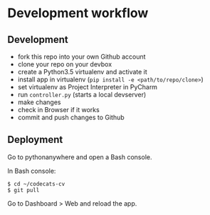 # Development workflow

## Development

* fork this repo into your own Github account
* clone your repo on your devbox
* create a Python3.5 virtualenv and activate it
* install app in virtualenv (`pip install -e <path/to/repo/clone>`)
* set virtualenv as Project Interpreter in PyCharm
* run `controller.py` (starts a local devserver)
* make changes
* check in Browser if it works
* commit and push changes to Github

## Deployment

Go to pythonanywhere and open a Bash console.

In Bash console:
    
    $ cd ~/codecats-cv
    $ git pull
    
Go to Dashboard > Web and reload the app.
